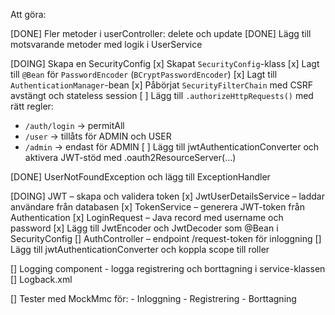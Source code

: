 Att göra:

[DONE] Fler metoder i userController: delete och update
[DONE] Lägg till motsvarande metoder med logik i UserService

[DOING] Skapa en SecurityConfig
[x] Skapat `SecurityConfig`-klass
[x] Lagt till `@Bean` för `PasswordEncoder` (`BCryptPasswordEncoder`)
[x] Lagt till `AuthenticationManager`-bean
[x] Påbörjat `SecurityFilterChain` med CSRF avstängt och stateless session
[ ] Lägg till `.authorizeHttpRequests()` med rätt regler:
  - `/auth/login` → permitAll
  - `/user` → tillåts för ADMIN och USER
  - `/admin` → endast för ADMIN
[ ] Lägg till jwtAuthenticationConverter och aktivera JWT-stöd med .oauth2ResourceServer(...) 

    
[DONE] UserNotFoundException och lägg till ExceptionHandler

[DOING] JWT – skapa och validera token
[x] JwtUserDetailsService – laddar användare från databasen 
[x] TokenService – generera JWT-token från Authentication 
[x] LoginRequest – Java record med username och password 
[x] Lägg till JwtEncoder och JwtDecoder som @Bean i SecurityConfig 
[] AuthController – endpoint /request-token för inloggning 
[] Lägg till jwtAuthenticationConverter och koppla scope till roller 

[] Logging component - logga registrering och borttagning i service-klassen
[] Logback.xml


[] Tester med MockMmc för:
    - Inloggning
    - Registrering
    - Borttagning

